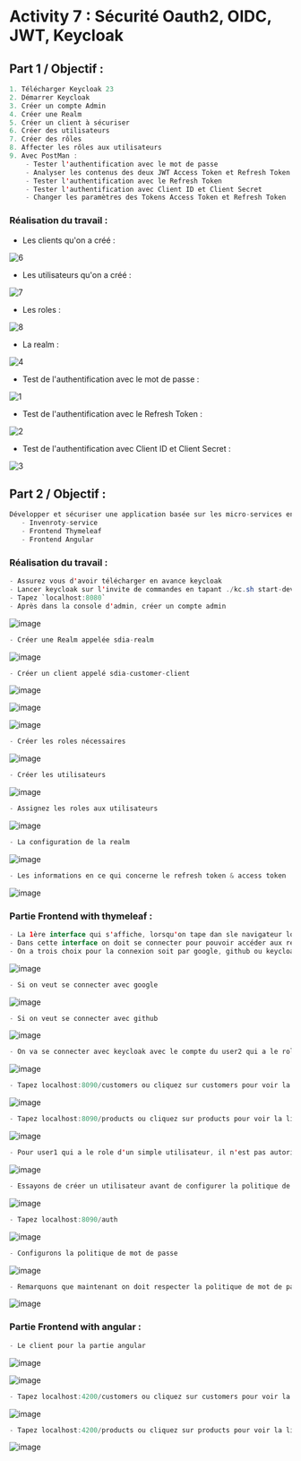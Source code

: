 # Activity 7 : Sécurité Oauth2, OIDC, JWT, Keycloak

## Part 1 / Objectif :

```java
1. Télécharger Keycloak 23
2. Démarrer Keycloak
3. Créer un compte Admin
4. Créer une Realm
5. Créer un client à sécuriser
6. Créer des utilisateurs
7. Créer des rôles
8. Affecter les rôles aux utilisateurs
9. Avec PostMan :
    - Tester l'authentification avec le mot de passe
    - Analyser les contenus des deux JWT Access Token et Refresh Token
    - Tester l'authentification avec le Refresh Token
    - Tester l'authentification avec Client ID et Client Secret
    - Changer les paramètres des Tokens Access Token et Refresh Token
```

### Réalisation du travail :

- Les clients qu'on a créé :
  
![6](https://github.com/WebProjDeveloper/JEE_All_Activities/assets/125798807/9c3deb56-4213-4d12-8eec-82ed555d2dd6)

- Les utilisateurs qu'on a créé :
  
![7](https://github.com/WebProjDeveloper/JEE_All_Activities/assets/125798807/76aa966f-74d7-44b2-b7af-dcb031313dfb)

- Les roles : 

![8](https://github.com/WebProjDeveloper/JEE_All_Activities/assets/125798807/0d885aa4-4920-440e-8e33-fc88055c96ee)

- La realm :
  
![4](https://github.com/WebProjDeveloper/JEE_All_Activities/assets/125798807/c0c41903-ea96-46c3-82f6-dd4008ecba55)

- Test de l'authentification avec le mot de passe :
  
![1](https://github.com/WebProjDeveloper/JEE_All_Activities/assets/125798807/2b43857d-d2b3-4b52-a89c-fbd62e5e9fbc)

- Test de l'authentification avec le Refresh Token :
  
![2](https://github.com/WebProjDeveloper/JEE_All_Activities/assets/125798807/620707e8-12ae-45a9-a272-d9ca861488b8)

- Test de l'authentification avec Client ID et Client Secret :
  
![3](https://github.com/WebProjDeveloper/JEE_All_Activities/assets/125798807/75764ccf-2b4c-4053-b37e-5c601c2621d1)


## Part 2 / Objectif :
```java
Développer et sécuriser une application basée sur les micro-services en utilsant Oauth 2, OIDC, Keycloak :
   - Invenroty-service
   - Frontend Thymeleaf
   - Frontend Angular
```
### Réalisation du travail : 
 
```java
- Assurez vous d'avoir télécharger en avance keycloak
- Lancer keycloak sur l'invite de commandes en tapant ./kc.sh start-dev
- Tapez `localhost:8080`
- Après dans la console d'admin, créer un compte admin
```

![image](https://github.com/WebProjDeveloper/JEE_All_Activities/assets/125798807/f1ff989e-8ff4-48aa-8164-5c54f4dd5a2e)


```java
- Créer une Realm appelée sdia-realm 
```

![image](https://github.com/WebProjDeveloper/JEE_All_Activities/assets/125798807/c1272cf7-6c8c-4fb8-bb0f-235e7fe3cfc9)


```java
- Créer un client appelé sdia-customer-client
```

![image](https://github.com/WebProjDeveloper/JEE_All_Activities/assets/125798807/fb484800-245c-4853-8712-0d39a7e06405)

![image](https://github.com/WebProjDeveloper/JEE_All_Activities/assets/125798807/fd0c0873-0a4c-462f-8753-f321607d62e2)

![image](https://github.com/WebProjDeveloper/JEE_All_Activities/assets/125798807/a4ea471f-cbb0-46d9-9a6f-e971397f1c2d)

```java
- Créer les roles nécessaires
```

![image](https://github.com/WebProjDeveloper/JEE_All_Activities/assets/125798807/32e4e1d0-01f7-4ca0-a6ae-100bb164f997)

```java
- Créer les utilisateurs
```

![image](https://github.com/WebProjDeveloper/JEE_All_Activities/assets/125798807/30185295-0815-4f95-961f-dc46a213cd13)

```java
- Assignez les roles aux utilisateurs
```

![image](https://github.com/WebProjDeveloper/JEE_All_Activities/assets/125798807/a8560296-d899-4c70-bad8-8336650a85cf)

```java
- La configuration de la realm
```

![image](https://github.com/WebProjDeveloper/JEE_All_Activities/assets/125798807/f713beae-6033-4169-b400-7de133376c5e)

```java
- Les informations en ce qui concerne le refresh token & access token
```

![image](https://github.com/WebProjDeveloper/JEE_All_Activities/assets/125798807/bfdcc7e4-d361-4f30-bf97-7bebe4374977)

### Partie Frontend with thymeleaf : 

```java
- La 1ère interface qui s'affiche, lorsqu'on tape dan sle navigateur localhost:8090
- Dans cette interface on doit se connecter pour pouvoir accéder aux ressources à savoir les clients de l'application ainsi que les produits
- On a trois choix pour la connexion soit par google, github ou keycloak
```

![image](https://github.com/WebProjDeveloper/JEE_All_Activities/assets/125798807/23527583-3f05-49b5-8796-3c65a314d02f)

```java
- Si on veut se connecter avec google
```
![image](https://github.com/WebProjDeveloper/JEE_All_Activities/assets/125798807/485d9575-b8a8-4d26-b5ab-c743859dd034)

```java
- Si on veut se connecter avec github
```
![image](https://github.com/WebProjDeveloper/JEE_All_Activities/assets/125798807/e5193b75-168b-400a-a088-f1539fe4f994)

```java
- On va se connecter avec keycloak avec le compte du user2 qui a le role admin
```
![image](https://github.com/WebProjDeveloper/JEE_All_Activities/assets/125798807/4bc8bc74-5916-4193-9329-0f3fecf1ae06)

```java
- Tapez localhost:8090/customers ou cliquez sur customers pour voir la liste des clients
```
![image](https://github.com/WebProjDeveloper/JEE_All_Activities/assets/125798807/4c3bfe06-e708-4068-97d6-7cb13364cfd6)

```java
- Tapez localhost:8090/products ou cliquez sur products pour voir la liste des produits
```
![image](https://github.com/WebProjDeveloper/JEE_All_Activities/assets/125798807/a52711b7-440e-480b-b993-1ef212588975)

```java
- Pour user1 qui a le role d'un simple utilisateur, il n'est pas autorisé à voir la liste des clients
```
![image](https://github.com/WebProjDeveloper/JEE_All_Activities/assets/125798807/4da2e9f3-1d3a-4516-9b43-7e13f2091985)

```java
- Essayons de créer un utilisateur avant de configurer la politique de mot de passe
```
![image](https://github.com/WebProjDeveloper/JEE_All_Activities/assets/125798807/c5615256-bf25-4ee6-aefc-1db8755423d9)

```java
- Tapez localhost:8090/auth
```
![image](https://github.com/WebProjDeveloper/JEE_All_Activities/assets/125798807/e294466d-aa35-47ef-8770-e14b5c5bf0d1)

```java
- Configurons la politique de mot de passe
```
![image](https://github.com/WebProjDeveloper/JEE_All_Activities/assets/125798807/a5f2e47f-22b0-45a0-91eb-91efac94f7d4)

```java
- Remarquons que maintenant on doit respecter la politique de mot de passe qu'on a ajouté
```
![image](https://github.com/WebProjDeveloper/JEE_All_Activities/assets/125798807/a6bdb9b8-d408-40de-b603-2176838fce93)

### Partie Frontend with angular : 
```java
- Le client pour la partie angular
```
![image](https://github.com/WebProjDeveloper/JEE_All_Activities/assets/125798807/5c20451e-5820-4b1f-9a57-c21ae0dbbe7a)

![image](https://github.com/WebProjDeveloper/JEE_All_Activities/assets/125798807/c791fb8b-e00a-49d7-96e6-755c808f8101)

```java
- Tapez localhost:4200/customers ou cliquez sur customers pour voir la liste des clients
```
![image](https://github.com/WebProjDeveloper/JEE_All_Activities/assets/125798807/61a9ac0b-411e-4d57-b653-fd77ede1a65f)

```java
- Tapez localhost:4200/products ou cliquez sur products pour voir la liste des produits
```
![image](https://github.com/WebProjDeveloper/JEE_All_Activities/assets/125798807/e15d15fa-c6f4-48d1-b88f-825cf3d599e7)













